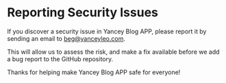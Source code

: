 # Reporting Security Issues

If you discover a security issue in Yancey Blog APP, please report it by sending an email to [beg@yanceyleo.com](mailto:beg@yanceyleo.com).

This will allow us to assess the risk, and make a fix available before we add a bug report to the GitHub repository.

Thanks for helping make Yancey Blog APP safe for everyone!
